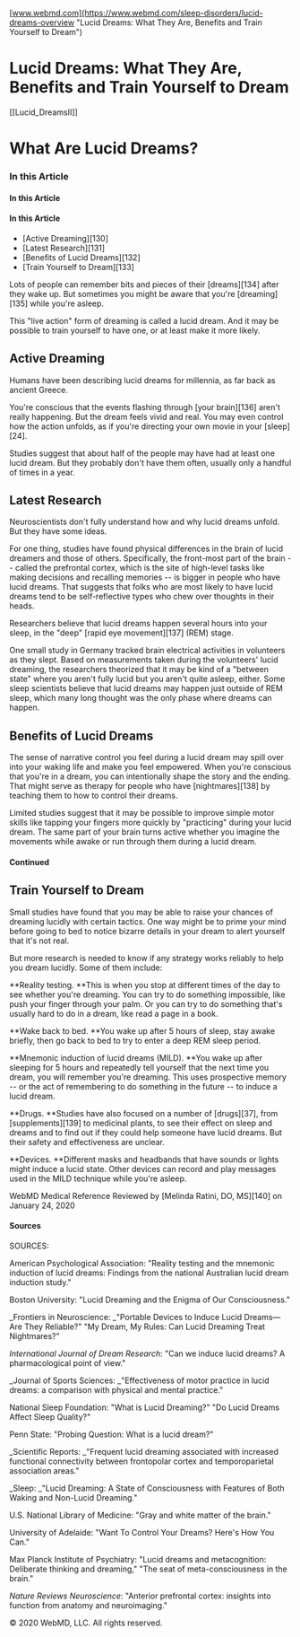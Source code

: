 [www.webmd.com](https://www.webmd.com/sleep-disorders/lucid-dreams-overview "Lucid Dreams: What They Are, Benefits and Train Yourself to Dream")

# Lucid Dreams: What They Are, Benefits and Train Yourself to Dream

[[Lucid_DreamsII]]


# What Are Lucid Dreams?

### In this Article

####  In this Article

####  In this Article

* [Active Dreaming][130]
* [Latest Research][131]
* [Benefits of Lucid Dreams][132]
* [Train Yourself to Dream][133]

Lots of people can remember bits and pieces of their [dreams][134] after they wake up. But sometimes you might be aware that you're [dreaming][135] while you're asleep.

This "live action" form of dreaming is called a lucid dream. And it may be possible to train yourself to have one, or at least make it more likely.

## Active Dreaming

Humans have been describing lucid dreams for millennia, as far back as ancient Greece.

You're conscious that the events flashing through [your brain][136] aren't really happening. But the dream feels vivid and real. You may even control how the action unfolds, as if you're directing your own movie in your [sleep][24].

Studies suggest that about half of the people may have had at least one lucid dream. But they probably don't have them often, usually only a handful of times in a year.

## Latest Research

Neuroscientists don't fully understand how and why lucid dreams unfold. But they have some ideas.

For one thing, studies have found physical differences in the brain of lucid dreamers and those of others. Specifically, the front-most part of the brain -- called the prefrontal cortex, which is the site of high-level tasks like making decisions and recalling memories -- is bigger in people who have lucid dreams. That suggests that folks who are most likely to have lucid dreams tend to be self-reflective types who chew over thoughts in their heads.

Researchers believe that lucid dreams happen several hours into your sleep, in the "deep" [rapid eye movement][137] (REM) stage.

One small study in Germany tracked brain electrical activities in volunteers as they slept. Based on measurements taken during the volunteers' lucid dreaming, the researchers theorized that it may be kind of a "between state" where you aren't fully lucid but you aren't quite asleep, either. Some sleep scientists believe that lucid dreams may happen just outside of REM sleep, which many long thought was the only phase where dreams can happen.

## Benefits of Lucid Dreams

The sense of narrative control you feel during a lucid dream may spill over into your waking life and make you feel empowered. When you're conscious that you're in a dream, you can intentionally shape the story and the ending. That might serve as therapy for people who have [nightmares][138] by teaching them to how to control their dreams.

Limited studies suggest that it may be possible to improve simple motor skills like tapping your fingers more quickly by "practicing" during your lucid dream. The same part of your brain turns active whether you imagine the movements while awake or run through them during a lucid dream.

#### Continued

## Train Yourself to Dream

Small studies have found that you may be able to raise your chances of dreaming lucidly with certain tactics. One way might be to prime your mind before going to bed to notice bizarre details in your dream to alert yourself that it's not real.

But more research is needed to know if any strategy works reliably to help you dream lucidly. Some of them include:

**Reality testing. **This is when you stop at different times of the day to see whether you're dreaming. You can try to do something impossible, like push your finger through your palm. Or you can try to do something that's usually hard to do in a dream, like read a page in a book.

**Wake back to bed. **You wake up after 5 hours of sleep, stay awake briefly, then go back to bed to try to enter a deep REM sleep period.

**Mnemonic induction of lucid dreams (MILD). **You wake up after sleeping for 5 hours and repeatedly tell yourself that the next time you dream, you will remember you're dreaming. This uses prospective memory -- or the act of remembering to do something in the future -- to induce a lucid dream.

**Drugs. **Studies have also focused on a number of [drugs][37], from [supplements][139] to medicinal plants, to see their effect on sleep and dreams and to find out if they could help someone have lucid dreams. But their safety and effectiveness are unclear.

**Devices. **Different masks and headbands that have sounds or lights might induce a lucid state. Other devices can record and play messages used in the MILD technique while you're asleep.

WebMD Medical Reference Reviewed by [Melinda Ratini, DO, MS][140] on January 24, 2020

#### Sources

SOURCES:

American Psychological Association: "Reality testing and the mnemonic induction of lucid dreams: Findings from the national Australian lucid dream induction study."

Boston University: "Lucid Dreaming and the Enigma of Our Consciousness."

_Frontiers in Neuroscience: _"Portable Devices to Induce Lucid Dreams—Are They Reliable?" "My Dream, My Rules: Can Lucid Dreaming Treat Nightmares?"

_International Journal of Dream Research_: "Can we induce lucid dreams? A pharmacological point of view."

_Journal of Sports Sciences: _"Effectiveness of motor practice in lucid dreams: a comparison with physical and mental practice."

National Sleep Foundation: "What is Lucid Dreaming?" "Do Lucid Dreams Affect Sleep Quality?"

Penn State: "Probing Question: What is a lucid dream?"

_Scientific Reports: _"Frequent lucid dreaming associated with increased functional connectivity between frontopolar cortex and temporoparietal association areas."

_Sleep: _"Lucid Dreaming: A State of Consciousness with Features of Both Waking and Non-Lucid Dreaming."

U.S. National Library of Medicine: "Gray and white matter of the brain."

University of Adelaide: "Want To Control Your Dreams? Here's How You Can."

Max Planck Institute of Psychiatry: "Lucid dreams and metacognition: Deliberate thinking and dreaming," "The seat of meta-consciousness in the brain."

_Nature Reviews Neuroscience_: "Anterior prefrontal cortex: insights into function from anatomy and neuroimaging."

© 2020 WebMD, LLC. All rights reserved.

